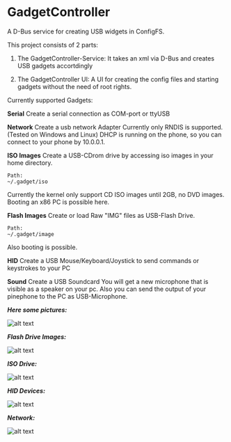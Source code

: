 # GadgetController

A D-Bus service for creating USB widgets in ConfigFS.

This project consists of 2 parts:
1. The GadgetController-Service:
It takes an xml via D-Bus and creates USB gadgets accortdingly

2. The GadgetController UI:
A UI for creating the config files and starting gadgets without the need of root rights.

Currently supported Gadgets:

**Serial**
Create a serial connection as COM-port or ttyUSB

**Network**
Create a usb network Adapter
Currently only RNDIS is supported. (Tested on Windows and Linux)
DHCP is running on the phone, so you can connect to your phone by 10.0.0.1.

**ISO Images**
Create a USB-CDrom drive by accessing iso images in your home directory.
```
Path:
~/.gadget/iso
```
Currently the kernel only support CD ISO images until 2GB, no DVD images.
Booting an x86 PC is possible here.

**Flash Images**
Create or load Raw "IMG" files as USB-Flash Drive.
```
Path:
~/.gadget/image
```
Also booting is possible.

**HID**
Create a USB Mouse/Keyboard/Joystick to send commands or keystrokes to your PC

**Sound**
Create a USB Soundcard
You will get a new microphone that is visible as a speaker on your pc.
Also you can send the output of your pinephone to the PC as USB-Microphone.


***Here some pictures:***

![alt text](https://github.com/Beaerlin/gadgetcontroller/blob/main/pictures/start.jpg?raw=true)

***Flash Drive Images:***

![alt text](https://github.com/Beaerlin/gadgetcontroller/blob/main/pictures/flash.jpg?raw=true)

***ISO Drive:***

![alt text](https://github.com/Beaerlin/gadgetcontroller/blob/main/pictures/iso.jpg?raw=true)

***HID Devices:***

![alt text](https://github.com/Beaerlin/gadgetcontroller/blob/main/pictures/hid.jpg?raw=true)

***Network:***

![alt text](https://github.com/Beaerlin/gadgetcontroller/blob/main/pictures/net.jpg?raw=true)
